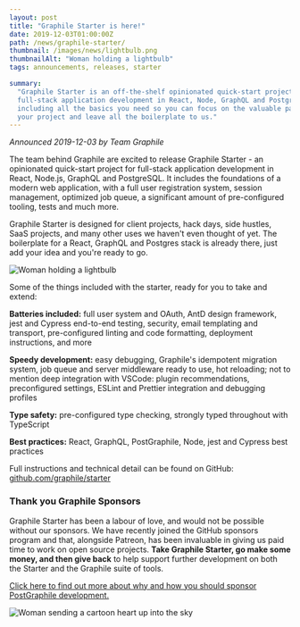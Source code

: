 ```yaml
---
layout: post
title: "Graphile Starter is here!"
date: 2019-12-03T01:00:00Z
path: /news/graphile-starter/
thumbnail: /images/news/lightbulb.png
thumbnailAlt: "Woman holding a lightbulb"
tags: announcements, releases, starter

summary:
  "Graphile Starter is an off-the-shelf opinionated quick-start project for
  full-stack application development in React, Node, GraphQL and Postgres,
  including all the basics you need so you can focus on the valuable parts of
  your project and leave all the boilerplate to us."
---
```


_Announced 2019-12-03 by Team Graphile_

<p class='intro'>
The team behind Graphile are excited to release Graphile Starter - an opinionated quick-start project for full-stack application development in React, Node.js, GraphQL and PostgreSQL. It includes the foundations of a modern web application, with a full user registration system, session management, optimized job queue, a significant amount of pre-configured tooling, tests and much more.
</p>

Graphile Starter is designed for client projects, hack days, side hustles, SaaS
projects, and many other uses we haven't even thought of yet. The boilerplate
for a React, GraphQL and Postgres stack is already there, just add your idea and
you're ready to go.

<div class="flex flex-wrap justify-around">
<img alt="Woman holding a lightbulb" src="/images/news/lightbulb.png" style="max-height: 300px" />
</div>

Some of the things included with the starter, ready for you to take and extend:

**Batteries included:** full user system and OAuth, AntD design framework, jest
and Cypress end-to-end testing, security, email templating and transport,
pre-configured linting and code formatting, deployment instructions, and more

**Speedy development:** easy debugging, Graphile's idempotent migration system,
job queue and server middleware ready to use, hot reloading; not to mention deep
integration with VSCode: plugin recommendations, preconfigured settings, ESLint
and Prettier integration and debugging profiles

**Type safety:** pre-configured type checking, strongly typed throughout with
TypeScript

**Best practices:** React, GraphQL, PostGraphile, Node, jest and Cypress best
practices

Full instructions and technical detail can be found on GitHub:
[github.com/graphile/starter](https://github.com/graphile/starter)

### Thank you Graphile Sponsors

Graphile Starter has been a labour of love, and would not be possible without
our sponsors. We have recently joined the GitHub sponsors program and that,
alongside Patreon, has been invaluable in giving us paid time to work on open
source projects. **Take Graphile Starter, go make some money, and then give
back** to help support further development on both the Starter and the Graphile
suite of tools.

[Click here to find out more about why and how you should sponsor PostGraphile development.](/sponsor/)

<div class="flex flex-wrap justify-around">
<img alt="Woman sending a cartoon heart up into the sky" src="/images/news/undraw_super_thank_you_small.png" />
</div>
